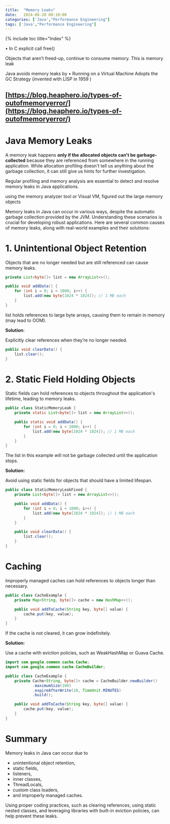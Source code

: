 ```yaml
---
title:  "Memory Leaks"
date:   2024-06-20 00:10:00
categories: ['Java',"Performance Engineering"]
tags: ['Java',"Performance Engineering"]
---
```


{% include toc title="Index" %}

• In C explicit call free()

Objects that aren’t freed-up, continue to consume memory. This is memory leak

Java avoids memory leaks by
• Running on a Virtual Machine
Adopts the GC Strategy (invented with LISP in 1959 )

## [https://blog.heaphero.io/types-of-outofmemoryerror/](https://blog.heaphero.io/types-of-outofmemoryerror/)

# Java Memory Leaks

A memory leak happens **only if the allocated objects can't be garbage-collected** because they are referenced from somewhere in the running application.
While allocation profiling doesn't tell us anything about the garbage collection, it can still give us hints for further investigation.

Regular profiling and memory analysis are essential to detect and resolve memory leaks in Java applications.

using the  memory analyzer tool or Visual VM, figured out the large memory objects

Memory leaks in Java can occur in various ways, despite the automatic garbage collection provided by the JVM. Understanding these scenarios is crucial for developing robust applications. Here are several common causes of memory leaks, along with real-world examples and their solutions:

# 1. Unintentional Object Retention

Objects that are no longer needed but are still referenced can cause memory leaks.
```java
private List<byte[]> list = new ArrayList<>();

public void addData() {
    for (int i = 0; i < 1000; i++) {
        list.add(new byte[1024 * 1024]); // 1 MB each
    }
}
```
list holds references to large byte arrays, causing them to remain in memory (may lead to OOM).

**Solution**:

Explicitly clear references when they’re no longer needed.
```java
public void clearData() {
    list.clear();
}
```

# 2. Static Field Holding Objects
Static fields can hold references to objects throughout the application's lifetime, leading to memory leaks.

```java
public class StaticMemoryLeak {
    private static List<byte[]> list = new ArrayList<>();

    public static void addData() {
        for (int i = 0; i < 1000; i++) {
            list.add(new byte[1024 * 1024]); // 1 MB each
        }
    }
}
```
The list in this example will not be garbage collected until the application stops.

**Solution:**

Avoid using static fields for objects that should have a limited lifespan.
```java
public class StaticMemoryLeakFixed {
    private List<byte[]> list = new ArrayList<>();

    public void addData() {
        for (int i = 0; i < 1000; i++) {
            list.add(new byte[1024 * 1024]); // 1 MB each
        }
    }

    public void clearData() {
        list.clear();
    }
}
```

# Caching
Improperly managed caches can hold references to objects longer than necessary.

```java
public class CacheExample {
    private Map<String, byte[]> cache = new HashMap<>();

    public void addToCache(String key, byte[] value) {
        cache.put(key, value);
    }
}
```

If the cache is not cleared, it can grow indefinitely.

**Solution:**

Use a cache with eviction policies, such as WeakHashMap or Guava Cache.
```java
import com.google.common.cache.Cache;
import com.google.common.cache.CacheBuilder;

public class CacheExample {
    private Cache<String, byte[]> cache = CacheBuilder.newBuilder()
            .maximumSize(100)
            .expireAfterWrite(10, TimeUnit.MINUTES)
            .build();

    public void addToCache(String key, byte[] value) {
        cache.put(key, value);
    }
}
```

# Summary
Memory leaks in Java can occur due to 
- unintentional object retention, 
- static fields, 
- listeners, 
- inner classes, 
- ThreadLocals, 
- custom class loaders, 
- and improperly managed caches.

Using proper coding practices, such as clearing references, using static nested classes, 
and leveraging libraries with built-in eviction policies, can help prevent these leaks. 







